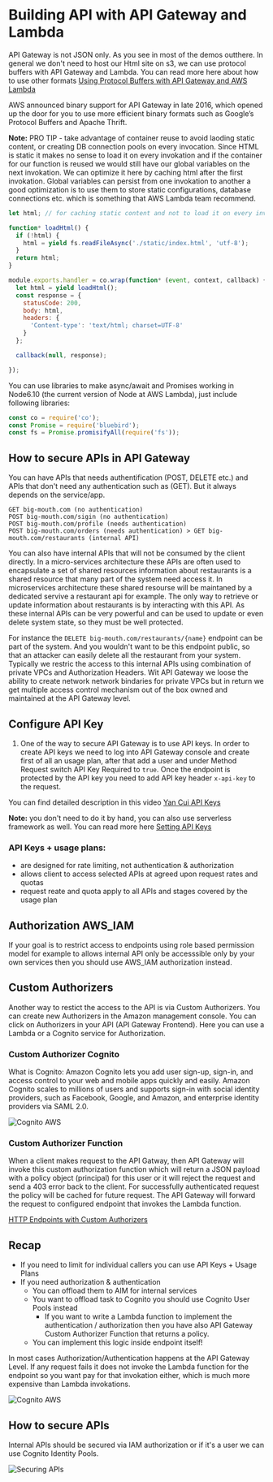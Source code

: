 # Building API with API Gateway and Lambda

API Gateway is not JSON only. As you see in most of the demos outthere. In general we don't need to host our Html site on s3, we can use protocol buffers with API Gateway and Lambda. You can read more here about how to use other formats [Using Protocol Buffers with API Gateway and AWS Lambda](https://hackernoon.com/using-protocol-buffers-with-api-gateway-and-aws-lambda-22c3804f3e76)

AWS announced binary support for API Gateway in late 2016, which opened up the door for you to use more efficient binary formats such as Google’s Protocol Buffers and Apache Thrift.

**Note:** PRO TIP - take advantage of container reuse to avoid laoding static content, or creating DB connection pools on every invocation. Since HTML is static it makes no sense to load it on every invokation and if the container for our function is reused we would still have our global variables on the next invokation. We can optimize it here by caching html after the first invokation. Global variables can persist from one invokation to another a good optimization is to use them to store static configurations, database connections etc. which is something that AWS Lambda team recommend. 

```js
let html; // for caching static content and not to load it on every invokation

function* loadHtml() {
  if (!html) {
    html = yield fs.readFileAsync('./static/index.html', 'utf-8');
  }
  return html;
}

module.exports.handler = co.wrap(function* (event, context, callback) {
  let html = yield loadHtml();
  const response = {
    statusCode: 200,
    body: html,
    headers: {
      'Content-type': 'text/html; charset=UTF-8'
    }
  };

  callback(null, response);

});
``` 

You can use libraries to make async/await and Promises working in Node6.10 (the current version of Node at AWS Lambda), just include following libraries:

```js
const co = require('co');
const Promise = require('bluebird');
const fs = Promise.promisifyAll(require('fs'));
``` 

## How to secure APIs in API Gateway

You can have APIs that needs authentification (POST, DELETE etc.) and APIs that don't need any authentication such as (GET). But it always depends on the service/app. 

``` 
GET big-mouth.com (no authentication)
POST big-mouth.com/sigin (no authentication)
POST big-mouth.com/profile (needs authentication)
POST big-mouth.com/orders (needs authentication) > GET big-mouth.com/restaurants (internal API)
``` 

You can also have internal APIs that will not be consumed by the client directly. In a micro-services architecture these APIs are often used to encapsulate a set of shared resources information about restaurants is a shared resource that many part of the system need access it. In microservices architecture these shared resourse will be maintaned by a dedicated servive a restaurant api for example. The only way to retrieve or update information about restaurants is by interacting with this API. As these internal APIs can be very powerful and can be used to update or even delete system state, so they must be well protected.

For instance the `DELETE big-mouth.com/restaurants/{name}` endpoint can be part of the system. And you wouldn't want to be this endpoint public, so that an attacker can easily delete all the restaurant from your system. Typically we restric the access to this internal APIs using combination of private VPCs and Authorization Headers. Wit API Gateway we loose the ability to create network network bindaries for private VPCs but in return we get multiple access control mechanism out of the box owned and maintained at the API Gateway level. 

## Configure API Key

1. One of the way to secure API Gateway is to use API keys. In order to create API keys we need to log into API Gateway console and create first of all an usage plan, after that add a user and under Method Request switch API Key Required to `true`. Once the endpoint is protected by the API key you need to add API key header `x-api-key` to the request.

You can find detailed description in this video [Yan Cui API Keys](https://livevideo.manning.com/module/38_2_4/production-ready-serverless/building-api-with-api-gateway-and-lambda/how-to-secure-apis-in-api-gateway)

**Note:** you don't need to do it by hand, you can also use serverless framework as well. You can read more here [Setting API Keys](https://serverless.com/framework/docs/providers/aws/events/apigateway/#setting-api-keys-for-your-rest-api) 

### API Keys + usage plans:

* are designed for rate limiting, not authentication & authorization
* allows client to access selected APIs at agreed upon request rates and quotas
* request reate and quota apply to all APIs and stages covered by the usage plan

## Authorization AWS_IAM

If your goal is to restrict access to endpoints using role based permission model for example to allows internal API only be accesssible only by your own services then you should use AWS_IAM authorization instead. 

## Custom Authorizers

Another way to restict the access to the API is via Custom Authorizers. You can create new Authorizers in the Amazon management console. You can click on Authorizers in your API (API Gateway Frontend). Here you can use a Lambda or a Cognito service for Authorization. 

### Custom Authorizer Cognito

What is Cognito: Amazon Cognito lets you add user sign-up, sign-in, and access control to your web and mobile apps quickly and easily. Amazon Cognito scales to millions of users and supports sign-in with social identity providers, such as Facebook, Google, and Amazon, and enterprise identity providers via SAML 2.0.

![Cognito AWS](https://github.com/mittyo/javascript-pocketguide/blob/master/serverless/production-ready-serverless-course/images/aws-cognito.jpeg)

### Custom Authorizer Function

When a client makes request to the API Gatway, then API Gateway will invoke this custom authorization function which will return a JSON payload with a policy object (principal) for this user or it will reject the request and send a 403 error back to the client. For successfully authenticated request the policy will be cached for future request. The API Gateway will forward the request to configured endpoint that invokes the Lambda function. 

[HTTP Endpoints with Custom Authorizers](https://serverless.com/framework/docs/providers/aws/events/apigateway/#http-endpoints-with-custom-authorizers)

## Recap

* If you need to limit for individual callers you can use API Keys + Usage Plans
* If you need authorization & authentication
    + You can offload them to AIM for internal services
    + You want to offload task to Cognito you should use Cognito User Pools instead
        + If you want to write a Lambda function to implement the authentication / authorization then you have also API Gateway Custom Authorizer Function that returns a policy. 
    + You can implement this logic inside endpoint itself!

In most cases Authorization/Authentication happens at the API Gateway Level. If any request fails it does not invoke the Lambda function for the endpoint so you want pay for that invokation either, which is much more expensive than Lambda invokations. 

![Cognito AWS](https://github.com/mittyo/javascript-pocketguide/blob/master/serverless/production-ready-serverless-course/images/aws-recap-authorization.png)

## How to secure APIs

Internal APIs should be secured via IAM authorization or if it's a user we can use Cognito Identity Pools.

![Securing APIs](https://github.com/mittyo/javascript-pocketguide/blob/master/serverless/production-ready-serverless-course/images/aws-secure-api.png)



